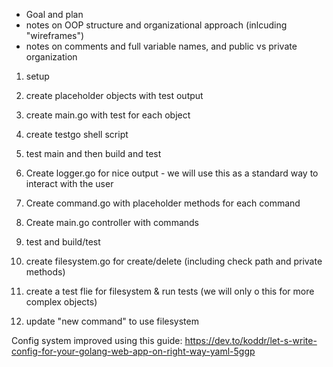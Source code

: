 
- Goal and plan
- notes on OOP structure and organizational approach (inlcuding "wireframes")
- notes on comments and full variable names, and public vs private organization

1) setup
2) create placeholder objects with test output
3) create main.go with test for each object
4) create testgo shell script
5) test main and then build and test

6) Create logger.go for nice output - we will use this as a standard way to interact with the user
7) Create command.go with placeholder methods for each command
8) Create main.go controller with commands
9) test and build/test

10) create filesystem.go for create/delete (including check path and private methods)
11) create a test flie for filesystem & run tests (we will only o this for more complex objects)
12) update "new command" to use filesystem



Config system improved using this guide: https://dev.to/koddr/let-s-write-config-for-your-golang-web-app-on-right-way-yaml-5ggp